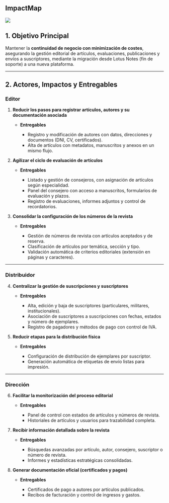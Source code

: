 ## ImpactMap

![](Imágenes/ImpactMapV3.jpg)

## 1. Objetivo Principal

Mantener la **continuidad de negocio con minimización de costes**, asegurando la gestión editorial de artículos, evaluaciones, publicaciones y envíos a suscriptores, mediante la migración desde Lotus Notes (fin de soporte) a una nueva plataforma.

---

## 2. Actores, Impactos y Entregables

### Editor

1. **Reducir los pasos para registrar artículos, autores y su documentación asociada**

   * **Entregables**

     * Registro y modificación de autores con datos, direcciones y documentos (DNI, CV, certificados).
     * Alta de artículos con metadatos, manuscritos y anexos en un mismo flujo.

2. **Agilizar el ciclo de evaluación de artículos**

   * **Entregables**

     * Listado y gestión de consejeros, con asignación de artículos según especialidad.
     * Panel del consejero con acceso a manuscritos, formularios de evaluación y plazos.
     * Registro de evaluaciones, informes adjuntos y control de recordatorios.

3. **Consolidar la configuración de los números de la revista**

   * **Entregables**

     * Gestión de números de revista con artículos aceptados y de reserva.
     * Clasificación de artículos por temática, sección y tipo.
     * Validación automática de criterios editoriales (extensión en páginas y caracteres).

---

### Distribuidor

4. **Centralizar la gestión de suscripciones y suscriptores**

   * **Entregables**

     * Alta, edición y baja de suscriptores (particulares, militares, institucionales).
     * Asociación de suscriptores a suscripciones con fechas, estados y número de ejemplares.
     * Registro de pagadores y métodos de pago con control de IVA.

5. **Reducir etapas para la distribución física**

   * **Entregables**

     * Configuración de distribución de ejemplares por suscriptor.
     * Generación automática de etiquetas de envío listas para impresión.

---

### Dirección

6. **Facilitar la monitorización del proceso editorial**

   * **Entregables**

     * Panel de control con estados de artículos y números de revista.
     * Historiales de artículos y usuarios para trazabilidad completa.

7. **Recibir información detallada sobre la revista**

   * **Entregables**

     * Búsquedas avanzadas por artículo, autor, consejero, suscriptor o número de revista.
     * Informes y estadísticas estratégicas consolidadas.

8. **Generar documentación oficial (certificados y pagos)**

   * **Entregables**

     * Certificados de pago a autores por artículos publicados.
     * Recibos de facturación y control de ingresos y gastos.




